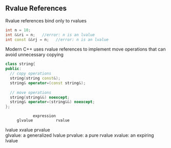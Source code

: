 ## Rvalue References
Rvalue references bind only to rvalues
```cpp
int n = 10;
int &&ri = n;   //error: n is an lvalue
int const &&rj = n;   //error: n is an lvalue
```

Modern C++ uses rvalue references to implement move operations that can avoid unnecessary copying
```cpp
class string{
public:
  // copy operations
  string(string const&);
  string& operator=(const string&);
  
  // move operations
  string(string&&) noexcept;
  string& operator=(string&&) noexcept;
};
```
  
                expression
         glvalue          rvalue
   lvalue         xvalue         prvalue        
glvalue: a generalized lvalue
prvalue: a pure rvalue
xvalue: an expiring lvalue










